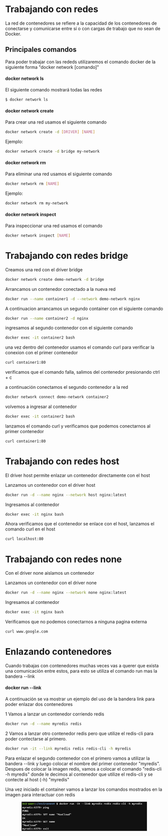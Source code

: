 # Trabajando con redes

La red de contenedores se refiere a la capacidad de los contenedores de conectarse y comunicarse entre sí o con cargas de trabajo que no sean de Docker.

## Principales comandos

Para poder trabajar con las rededs utilizaremos el comando docker de la siguiente forma "docker network [comando]"

#### docker network ls

El siguiente comando mostrará todas las redes

```sh
$ docker network ls
```

#### docker network create

Para crear una red usamos el siguiente comando

```sh
docker network create -d [DRIVER] [NAME]
```

Ejemplo:

```sh
docker network create -d bridge my-network
```

#### docker network rm

Para eliminar una red usamos el siguiente comando

```sh
docker network rm [NAME]
```

Ejemplo: 

```sh
docker network rm my-network
```

#### docker network inspect

Para inspeccionar una red usamos el comando

```sh
docker network inspect [NAME]
```

# Trabajando con redes bridge

Creamos una red con el driver bridge

```sh
docker network create demo-network -d bridge
```

Arrancamos un contenedor conectado a la nueva red

```sh
docker run --name container1 -d --network demo-network nginx
```

A continuacion arrancamos un segundo container con el siguiente comando

```sh
docker run --name container2 -d nginx
```

ingresamos al segundo contenedor con el siguiente comando

```sh
docker exec -it container2 bash
```

una vez dentro del contenedor usamos el comando curl para verificar la conexion con el primer contenedor

```sh
curl container1:80
```

verificamos que el comando falla, salimos del contenedor presionando ctrl + c

a continuación conectamos el segundo contenedor a la red

```sh
docker network connect demo-network container2
```

volvemos a ingresar al contenedor

```sh
docker exec -it container2 bash
```

lanzamos el comando curl y verificamos que podemos conectarnos al primer contenedor

```sh
curl container1:80
```

# Trabajando con redes host

El driver host permite enlazar un contenedor directamente con el host

Lanzamos un contenedor con el driver host

```sh
docker run -d --name nginx --network host nginx:latest
```

Ingresamos al contenedor

```sh
docker exec -it nginx bash
```

Ahora verificamos que el contenedor se enlace con el host, lanzamos el comando curl en el host

```sh
curl localhost:80
```

# Trabajando con redes none

Con el driver none aislamos un contenedor

Lanzamos un contenedor con el driver none

```sh
docker run -d --name nginx --network none nginx:latest
```

Ingresamos al contenedor

```sh
docker exec -it nginx bash
```

Verificamos que no podemos conectarnos a ninguna pagina externa 

```sh
curl www.google.com
```

# Enlazando contenedores

Cuando trabajas con contenedores muchas veces vas a querer que exista una comunicación entre estos, para esto se utiliza el comando run mas la bandera --link

#### docker run --link

A continuación se va mostrar un ejemplo del uso de la bandera link para poder enlazar dos contenedores

1 Vamos a lanzar un contenedor corriendo redis

```sh
docker run -d --name myredis redis
```

2 Vamos a lanzar otro contenedor redis pero que utilize el redis-cli para poder contectarse al primero.

```sh
docker run -it --link myredis redis redis-cli -h myredis
```

Para enlazar el segundo contenedor con el primero vamos a utilizar la bandera --link y luego colocar el nombre del primer contenedor "myredis".
Despues de colocar la imagen redis, vamos a colocar el comando "redis-cli -h myredis" donde le decimos al contenedor que utilize el redis-cli y se contecte al host (-h) "myredis"

Una vez iniciado el container vamos a lanzar los comandos mostrados en la imagen para interactuar con redis

<p align="center">
<img src="img/run-5.png" style="max-width: 400px;">
</p>
